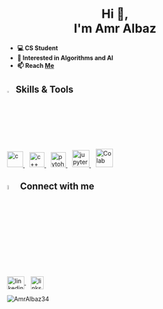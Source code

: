 <h1 align='center'> Hi 👋, <br> I'm Amr Albaz </h1>
 
- **💻 CS Student**
- **👀 Interested in Algorithms and AI**
- **📫 Reach [Me](https://forms.gle/1cpWtZ4oUB1Yce2m7)**

## <img src="https://media2.giphy.com/media/QssGEmpkyEOhBCb7e1/giphy.gif?cid=ecf05e47a0n3gi1bfqntqmob8g9aid1oyj2wr3ds3mg700bl&rid=giphy.gif" width ="3%"> Skills & Tools
<p align="left"> 
 <a href="https://www.w3schools.com/c/" target="_blank"> <img src="https://media.giphy.com/media/ztl9x7JlhSlU4MWD6h/giphy.gif" alt="c" width="37" height="37"/> </a> &ensp; 
 <a href="https://www.w3schools.com/cpp/" target="_blank"> <img src="https://cdn-icons-png.flaticon.com/128/6132/6132222.png" alt="c++" width="35" height="35"/> </a> &ensp; 
 <a href="https://www.python.org/" target="_blank"> <img src="https://cdn-icons-png.flaticon.com/128/5968/5968350.png" alt="pytohn" width="35" height="35"/> </a> 
&ensp;
 <a href="https://jupyter.org/" target="_blank"> <img src="https://upload.wikimedia.org/wikipedia/commons/thumb/3/38/Jupyter_logo.svg/1200px-Jupyter_logo.svg.png" alt="jupyter" width="40" height="40"/> </a>
&ensp;
 <a href="https://colab.research.google.com/" target="_blank"> <img src="https://colab.research.google.com/img/colab_favicon_256px.png" alt="Colab" width="40" height="43"/> </a>

<!--![Top Langs](https://github-readme-stats.vercel.app/api/top-langs/?username=amralbaz34&layout=compact&theme=radical) <br>
![amr's GitHub stats](https://github-readme-stats.vercel.app/api?username=amralbaz34&show_icons=true&theme=radical)
-->

</p>

## <img src="https://media.giphy.com/media/gIkM6hiJfvSIIJCnKy/giphy.gif" width="5%"> Connect with me
<p align="left">
<a href="https://www.linkedin.com/in/albazamr/" target="_blank">
<img align="center" src="https://raw.githubusercontent.com/rahuldkjain/github-profile-readme-generator/master/src/images/icons/Social/linked-in-alt.svg" alt="linkedin" height="30" width="40" />
</a> &ensp;
 <a href=https://lnk.bio/AmrPI target="_blank">
<img align="center" src="https://cdn-icons-png.flaticon.com/128/282/282100.png" alt="links" height="30" width="30" />
</a>
</p>

<p align="left"> <img src="https://komarev.com/ghpvc/?username=AmrAlbaz34&label=Profile%20views&color=0e75b6&style=flat" alt="AmrAlbaz34" /> </p>

